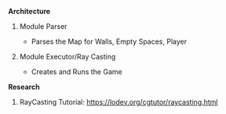 **Architecture**

1. Module Parser
	- Parses the Map for Walls, Empty Spaces, Player

2. Module Executor/Ray Casting
	- Creates and Runs the Game


**Research**

1. RayCasting Tutorial:
https://lodev.org/cgtutor/raycasting.html

